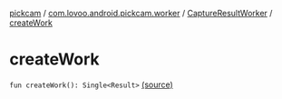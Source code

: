 [pickcam](../../index.md) / [com.lovoo.android.pickcam.worker](../index.md) / [CaptureResultWorker](index.md) / [createWork](./create-work.md)

# createWork

`fun createWork(): Single<Result>` [(source)](https://github.com/lovoo/android-pickpic/blob/master/pickcam/src/main/kotlin/com/lovoo/android/pickcam/worker/CaptureResultWorker.kt#L57)